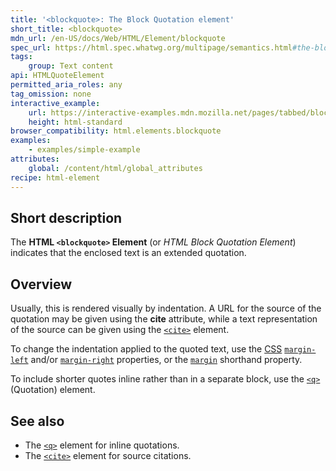 ```yaml
---
title: '<blockquote>: The Block Quotation element'
short_title: <blockquote>
mdn_url: /en-US/docs/Web/HTML/Element/blockquote
spec_url: https://html.spec.whatwg.org/multipage/semantics.html#the-blockquote-element
tags:
    group: Text content
api: HTMLQuoteElement
permitted_aria_roles: any
tag_omission: none
interactive_example:
    url: https://interactive-examples.mdn.mozilla.net/pages/tabbed/blockquote.html
    height: html-standard
browser_compatibility: html.elements.blockquote
examples:
    - examples/simple-example
attributes:
    global: /content/html/global_attributes
recipe: html-element
---
```


## Short description

The **HTML `<blockquote>` Element** (or *HTML Block Quotation Element*)
indicates that the enclosed text is an extended quotation.

## Overview

Usually, this is rendered visually by indentation. A URL for the source of the
quotation may be given using the **cite** attribute, while a text representation
of the source can be given using the
[`<cite>`](/en-US/docs/Web/HTML/Element/cite) element.

To change the indentation applied to the quoted text, use the
[CSS](/en-US/docs/Glossary/CSS")
[`margin-left`](/en-US/docs/Web/CSS/margin-left)
and/or
[`margin-right`](/en-US/docs/Web/CSS/margin-right)
properties, or the
[`margin`](/en-US/docs/Web/CSS/margin)
shorthand property.

To include shorter quotes inline rather than in a separate block, use
the
[`<q>`](/en-US/docs/Web/HTML/Element/q)
(Quotation) element.

## See also

- The [`<q>`](/en-US/docs/Web/HTML/Element/q)
  element for inline quotations.
- The [`<cite>`](/en-US/docs/Web/HTML/Element/cite)
  element for source citations.

